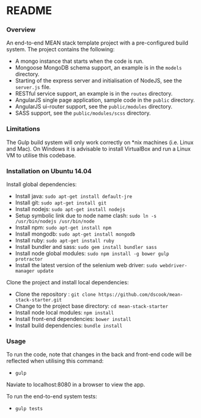 # README #

### Overview ###

An end-to-end MEAN stack template project with a pre-configured build system.  The project contains the following:

* A mongo instance that starts when the code is run.
* Mongoose MongoDB schema support, an example is in the `models` directory.
* Starting of the express server and initialisation of NodeJS, see the `server.js` file.
* RESTful service support, an example is in the `routes` directory.
* AngularJS single page application, sample code in the `public` directory.
* AngularJS ui-router support, see the `public/modules` directory.
* SASS support, see the `public/modules/scss` directory.

### Limitations ###

The Gulp build system will only work correctly on *nix machines (i.e. Linux and Mac).  On Windows it is advisable to install VirtualBox and run a Linux VM to utilise this codebase.

### Installation on Ubuntu 14.04 ###

Install global dependencies:

* Install java: `sudo apt-get install default-jre`
* Install git: `sudo apt-get install git`
* Install nodejs: `sudo apt-get install nodejs`
* Setup symbolic link due to node name clash: `sudo ln -s /usr/bin/nodejs /usr/bin/node`
* Install npm: `sudo apt-get install npm`
* Install mongodb: `sudo apt-get install mongodb`
* Install ruby: `sudo apt-get install ruby`
* Install bundler and sass: `sudo gem install bundler sass`
* Install node global modules: `sudo npm install -g bower gulp protractor`
* Install the latest version of the selenium web driver: `sudo webdriver-manager update`

Clone the project and install local dependencies:

* Clone the repository : `git clone https://github.com/dscook/mean-stack-starter.git`
* Change to the project base directory: `cd mean-stack-starter`
* Install node local modules: `npm install`
* Install front-end dependencies: `bower install`
* Install build dependencies: `bundle install`

### Usage ###

To run the code, note that changes in the back and front-end code will be reflected when utilising this command:

* `gulp`

Naviate to localhost:8080 in a browser to view the app.

To run the end-to-end system tests:

* `gulp tests`
